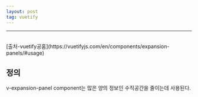 ```yaml
---
layout: post
tag: vuetify
---
```

***
<br>
[출처-vuetify공홈](https://vuetifyjs.com/en/components/expansion-panels/#usage)
<br>

## 정의

v-expansion-panel component는 많은 양의 정보인 수직공간을 줄이는데 사용된다.
